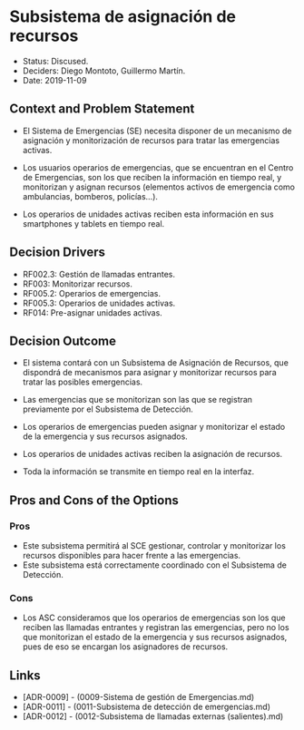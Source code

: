 # Subsistema de asignación de recursos
* Status: Discused.
* Deciders: Diego Montoto, Guillermo Martín.
* Date: 2019-11-09

## Context and Problem Statement

* El Sistema de Emergencias (SE) necesita disponer de un mecanismo de asignación y monitorización de recursos para tratar las emergencias activas. 

* Los usuarios operarios de emergencias, que se encuentran en el Centro de Emergencias, son los que reciben la información en tiempo real, y monitorizan y asignan recursos (elementos activos de emergencia como ambulancias, bomberos, policías…). 

* Los operarios de unidades activas reciben esta información en sus smartphones y tablets en tiempo real. 

## Decision Drivers

* RF002.3: Gestión de llamadas entrantes.
* RF003: Monitorizar recursos.
* RF005.2: Operarios de emergencias.
* RF005.3: Operarios de unidades activas.
* RF014: Pre-asignar unidades activas.

## Decision Outcome

* El sistema contará con un Subsistema de Asignación de Recursos, que dispondrá de mecanismos para asignar y monitorizar recursos para tratar las posibles emergencias. 

* Las emergencias que se monitorizan son las que se registran previamente por el Subsistema de Detección. 

* Los operarios de emergencias pueden asignar y monitorizar el estado de la emergencia y sus recursos asignados. 

* Los operarios de unidades activas reciben la asignación de recursos.

* Toda la información se transmite en tiempo real en la interfaz. 

## Pros and Cons of the Options

### Pros

* Este subsistema permitirá al SCE gestionar, controlar y monitorizar los recursos disponibles para hacer frente a las emergencias.
* Este subsistema está correctamente coordinado con el Subsistema de Detección.

### Cons

* Los ASC consideramos que los operarios de emergencias son los que reciben las llamadas entrantes y registran las emergencias, pero no los que monitorizan el estado de la emergencia y sus recursos asignados, pues de eso se encargan los asignadores de recursos.


## Links 
* [ADR-0009] - (0009-Sistema de gestión de Emergencias.md)
* [ADR-0011] - (0011-Subsistema de detección de emergencias.md)
* [ADR-0012] - (0012-Subsistema de llamadas externas (salientes).md)
